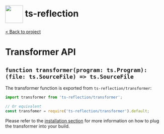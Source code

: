 <h1>
  <img height="56px" width="auto" src="https://raw.githubusercontent.com/timunderhay/ts-reflection/main/res/ts-reflection@xs.jpg" align="center"/>
  <span>ts-reflection</span>
</h1>

<a href="https://github.com/timunderhay/ts-reflection">&lt; Back to project</a>

# Transformer API

## `function transformer(program: ts.Program): (file: ts.SourceFile) => ts.SourceFile`

The transformer function is exported from `ts-reflection/transformer`:

```typescript
import transformer from 'ts-reflection/transformer';

// Or equivalent
const transfomer = require('ts-reflection/transformer').default;
```

Please refer to the [installation section](./INSTALLATION.md) for more information on how to plug the transformer into your build.
